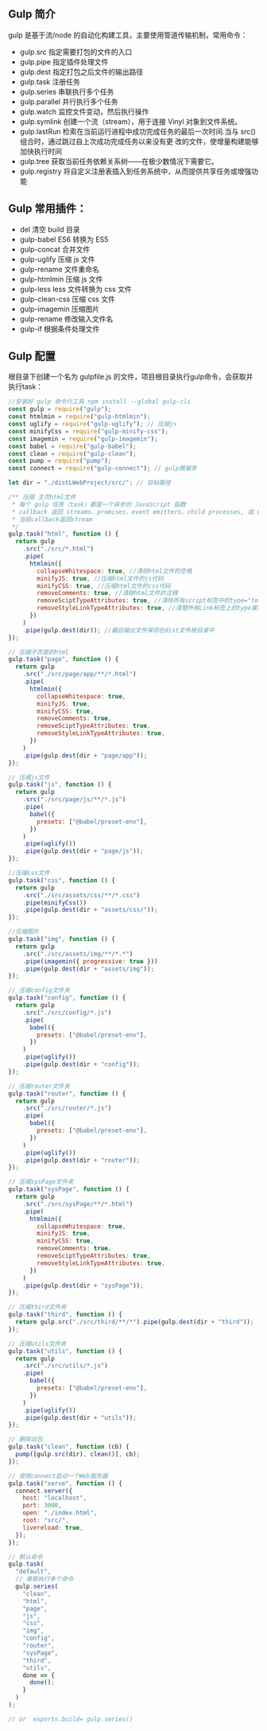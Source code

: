 ## Gulp 简介

gulp 是基于流/node 的自动化构建工具，主要使用管道传输机制，常用命令：

- gulp.src 指定需要打包的文件的入口
- gulp.pipe 指定插件处理文件
- gulp.dest 指定打包之后文件的输出路径
- gulp.task 注册任务
- gulp.series 串联执行多个任务
- gulp.parallel 并行执行多个任务
- gulp.watch 监控文件变动，然后执行操作
- gulp.symlink 创建一个流（stream），用于连接 Vinyl 对象到文件系统。
- gulp.lastRun 检索在当前运行进程中成功完成任务的最后一次时间.当与 src() 组合时，通过跳过自上次成功完成任务以来没有更 改的文件，使增量构建能够加快执行时间
- gulp.tree 获取当前任务依赖关系树——在极少数情况下需要它。
- gulp.registry 将自定义注册表插入到任务系统中，从而提供共享任务或增强功能

## Gulp 常用插件：

- del 清空 build 目录
- gulp-babel ES6 转换为 ES5
- gulp-concat 合并文件
- gulp-uglify 压缩 js 文件
- gulp-rename 文件重命名
- gulp-htmlmin 压缩 js 文件
- gulp-less less 文件转换为 css 文件
- gulp-clean-css 压缩 css 文件
- gulp-imagemin 压缩图片
- gulp-rename 修改输入文件名
- gulp-if 根据条件处理文件

## Gulp 配置
根目录下创建一个名为 gulpfile.js 的文件，项目根目录执行gulp命令，会获取并执行task：
```js
//安装好 gulp 命令行工具 npm install --global gulp-cli
const gulp = require("gulp");
const htmlmin = require("gulp-htmlmin");
const uglify = require("gulp-uglify"); // 压缩js
const minifyCss = require("gulp-minify-css");
const imagemin = require("gulp-imagemin");
const babel = require("gulp-babel");
const clean = require("gulp-clean");
const pump = require("pump");
const connect = require("gulp-connect"); // gulp微服务

let dir = "./distLWebProject/src/"; // 目标路径

/** 压缩 主页html文件
 * 每个 gulp 任务（task）都是一个异步的 JavaScript 函数
 * callback 返回 streams、promises、event emitters、child processes, 或 observables
 * 当前callback返回stream
 */
gulp.task("html", function () {
  return gulp
    .src("./src/*.html")
    .pipe(
      htmlmin({
        collapseWhitespace: true, //清除html文件的空格
        minifyJS: true, //压缩html文件的js代码
        minifyCSS: true, //压缩html文件的css代码
        removeComments: true, //清除html文件的注释
        removeSciptTypeAttributes: true, //清除所有script标签中的type="text/javascript"属性
        removeStyleLinkTypeAttributes: true, //清楚所有Link标签上的type属性
      })
    )
    .pipe(gulp.dest(dir)); //最后输出文件保存在dist文件根目录中
});

// 压缩子页面的html
gulp.task("page", function () {
  return gulp
    .src("./src/page/app/**/*.html")
    .pipe(
      htmlmin({
        collapseWhitespace: true,
        minifyJS: true,
        minifyCSS: true,
        removeComments: true,
        removeSciptTypeAttributes: true,
        removeStyleLinkTypeAttributes: true,
      })
    )
    .pipe(gulp.dest(dir + "page/app"));
});

// 压缩js文件
gulp.task("js", function () {
  return gulp
    .src("./src/page/js/**/*.js")
    .pipe(
      babel({
        presets: ["@babel/preset-env"],
      })
    )
    .pipe(uglify())
    .pipe(gulp.dest(dir + "page/js"));
});

//压缩css文件
gulp.task("css", function () {
  return gulp
    .src("./src/assets/css/**/*.css")
    .pipe(minifyCss())
    .pipe(gulp.dest(dir + "assets/css/"));
});

//压缩图片
gulp.task("img", function () {
  return gulp
    .src("./src/assets/img/**/*.*")
    .pipe(imagemin({ progressive: true }))
    .pipe(gulp.dest(dir + "assets/img"));
});

// 压缩config文件夹
gulp.task("config", function () {
  return gulp
    .src("./src/config/*.js")
    .pipe(
      babel({
        presets: ["@babel/preset-env"],
      })
    )
    .pipe(uglify())
    .pipe(gulp.dest(dir + "config"));
});

// 压缩router文件夹
gulp.task("router", function () {
  return gulp
    .src("./src/router/*.js")
    .pipe(
      babel({
        presets: ["@babel/preset-env"],
      })
    )
    .pipe(uglify())
    .pipe(gulp.dest(dir + "router"));
});

// 压缩sysPage文件夹
gulp.task("sysPage", function () {
  return gulp
    .src("./src/sysPage/**/*.html")
    .pipe(
      htmlmin({
        collapseWhitespace: true,
        minifyJS: true,
        minifyCSS: true,
        removeComments: true,
        removeSciptTypeAttributes: true,
        removeStyleLinkTypeAttributes: true,
      })
    )
    .pipe(gulp.dest(dir + "sysPage"));
});

// 压缩third文件夹
gulp.task("third", function () {
  return gulp.src("./src/third/**/*").pipe(gulp.dest(dir + "third"));
});

// 压缩utils文件夹
gulp.task("utils", function () {
  return gulp
    .src("./src/utils/*.js")
    .pipe(
      babel({
        presets: ["@babel/preset-env"],
      })
    )
    .pipe(uglify())
    .pipe(gulp.dest(dir + "utils"));
});

// 删除旧包
gulp.task("clean", function (cb) {
  pump([gulp.src(dir), clean()], cb);
});

// 使用connect启动一个Web服务器
gulp.task("serve", function () {
  connect.server({
    host: "localhost",
    port: 3000,
    open: "./index.html",
    root: "src/",
    livereload: true,
  });
});

// 默认命令
gulp.task(
  "default",
  // 串联执行多个命令
  gulp.series(
    "clean",
    "html",
    "page",
    "js",
    "css",
    "img",
    "config",
    "router",
    "sysPage",
    "third",
    "utils",
    done => {
      done();
    }
  )
);

// or  exports.build= gulp.series()
```
